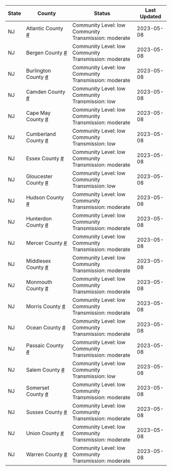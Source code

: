 State | County | Status | Last Updated
--- | --- | --- | --- 
NJ | Atlantic County <a href="#atlantic_county">#</a> | <a name="atlantic_county"></a>Community Level: low<br/>Community Transmission: moderate | 2023-05-08
NJ | Bergen County <a href="#bergen_county">#</a> | <a name="bergen_county"></a>Community Level: low<br/>Community Transmission: moderate | 2023-05-08
NJ | Burlington County <a href="#burlington_county">#</a> | <a name="burlington_county"></a>Community Level: low<br/>Community Transmission: moderate | 2023-05-08
NJ | Camden County <a href="#camden_county">#</a> | <a name="camden_county"></a>Community Level: low<br/>Community Transmission: low | 2023-05-08
NJ | Cape May County <a href="#cape_may_county">#</a> | <a name="cape_may_county"></a>Community Level: low<br/>Community Transmission: moderate | 2023-05-08
NJ | Cumberland County <a href="#cumberland_county">#</a> | <a name="cumberland_county"></a>Community Level: low<br/>Community Transmission: low | 2023-05-08
NJ | Essex County <a href="#essex_county">#</a> | <a name="essex_county"></a>Community Level: low<br/>Community Transmission: moderate | 2023-05-08
NJ | Gloucester County <a href="#gloucester_county">#</a> | <a name="gloucester_county"></a>Community Level: low<br/>Community Transmission: low | 2023-05-08
NJ | Hudson County <a href="#hudson_county">#</a> | <a name="hudson_county"></a>Community Level: low<br/>Community Transmission: moderate | 2023-05-08
NJ | Hunterdon County <a href="#hunterdon_county">#</a> | <a name="hunterdon_county"></a>Community Level: low<br/>Community Transmission: moderate | 2023-05-08
NJ | Mercer County <a href="#mercer_county">#</a> | <a name="mercer_county"></a>Community Level: low<br/>Community Transmission: moderate | 2023-05-08
NJ | Middlesex County <a href="#middlesex_county">#</a> | <a name="middlesex_county"></a>Community Level: low<br/>Community Transmission: moderate | 2023-05-08
NJ | Monmouth County <a href="#monmouth_county">#</a> | <a name="monmouth_county"></a>Community Level: low<br/>Community Transmission: moderate | 2023-05-08
NJ | Morris County <a href="#morris_county">#</a> | <a name="morris_county"></a>Community Level: low<br/>Community Transmission: moderate | 2023-05-08
NJ | Ocean County <a href="#ocean_county">#</a> | <a name="ocean_county"></a>Community Level: low<br/>Community Transmission: moderate | 2023-05-08
NJ | Passaic County <a href="#passaic_county">#</a> | <a name="passaic_county"></a>Community Level: low<br/>Community Transmission: moderate | 2023-05-08
NJ | Salem County <a href="#salem_county">#</a> | <a name="salem_county"></a>Community Level: low<br/>Community Transmission: low | 2023-05-08
NJ | Somerset County <a href="#somerset_county">#</a> | <a name="somerset_county"></a>Community Level: low<br/>Community Transmission: moderate | 2023-05-08
NJ | Sussex County <a href="#sussex_county">#</a> | <a name="sussex_county"></a>Community Level: low<br/>Community Transmission: moderate | 2023-05-08
NJ | Union County <a href="#union_county">#</a> | <a name="union_county"></a>Community Level: low<br/>Community Transmission: moderate | 2023-05-08
NJ | Warren County <a href="#warren_county">#</a> | <a name="warren_county"></a>Community Level: low<br/>Community Transmission: moderate | 2023-05-08
